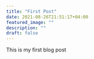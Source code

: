 ```yaml
---
title: "First Post"
date: 2021-08-26T21:51:17+04:00
featured_image: ""
description: ""
draft: false
---
```


This is my first blog post
